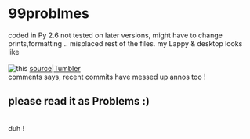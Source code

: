 # 99problmes

coded in Py 2.6
not tested on later versions, might have to change prints,formatting ..
misplaced rest of the files.
my Lappy & desktop looks like <br> <br>
![this](http://31.media.tumblr.com/b3b0ef69b9b1d976f6c77f55b48995fa/tumblr_inline_ngy7ywPa671so5kxf.jpg) [source|Tumbler](http://31.media.tumblr.com/b3b0ef69b9b1d976f6c77f55b48995fa/tumblr_inline_ngy7ywPa671so5kxf.jpg)
<br>
comments says, recent commits have messed up annos too ! 

## please read it as Problems  :) 


<br>
duh !


